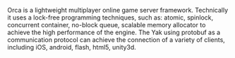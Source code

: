 Orca is a lightweight multiplayer online game server framework.
Technically it uses a lock-free programming techniques, such as:
atomic, spinlock, concurrent container, no-block queue, scalable 
memory allocator to achieve the high performance of the engine.
The Yak using protobuf as a communication protocol can achieve 
the connection of a variety of clients, including iOS, android, 
flash, html5, unity3d.
